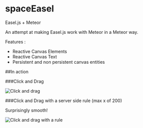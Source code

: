 # spaceEasel

Easel.js + Meteor

An attempt at making Easel.js work with Meteor in a Meteor way.

Features : 

* Reactive Canvas Elements
* Reactive Canvas Text
* Persistent and non persistent canvas entities

##In action

###Click and Drag

![Click and drag](http://i.imgur.com/FuEczzB.gif)

###Click and Drag with a server side rule (max x of 200)

Surprisingly smooth!

![Click and drag with a rule](http://i.imgur.com/rseXpHt.gif)
